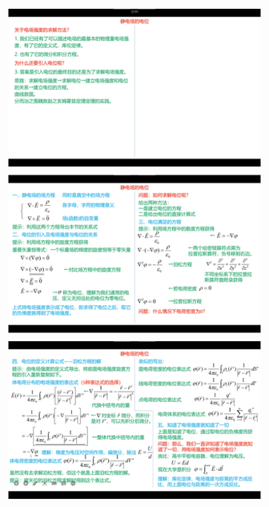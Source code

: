 ![image-20221122191112233](assets/image-20221122191112233.png)

![image-20221122191636298](assets/image-20221122191636298.png)

![image-20221122192330507](assets/image-20221122192330507.png)